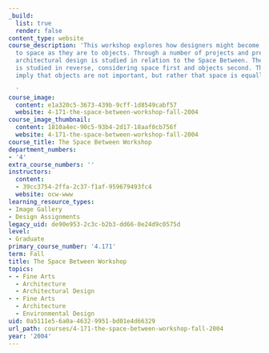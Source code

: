 ```yaml
---
_build:
  list: true
  render: false
content_type: website
course_description: 'This workshop explores how designers might become as sensitive
  to space as they are to objects. Through a number of projects and precedent studies,
  architectural design is studied in relation to the Space Between. The design process
  is studied in reverse, considering space first and objects second. This is not to
  imply that objects are not important, but rather that space is equally important.

  '
course_image:
  content: e1a320c5-3673-439b-9cff-1d8549cabf57
  website: 4-171-the-space-between-workshop-fall-2004
course_image_thumbnail:
  content: 1810a4ec-90c5-93b4-2d17-18aaf0cb756f
  website: 4-171-the-space-between-workshop-fall-2004
course_title: The Space Between Workshop
department_numbers:
- '4'
extra_course_numbers: ''
instructors:
  content:
  - 39cc3754-2ffa-2c37-f1af-959679493fc4
  website: ocw-www
learning_resource_types:
- Image Gallery
- Design Assignments
legacy_uid: de90e953-2c3c-b2b3-dd66-0e24d9c0575d
level:
- Graduate
primary_course_number: '4.171'
term: Fall
title: The Space Between Workshop
topics:
- - Fine Arts
  - Architecture
  - Architectural Design
- - Fine Arts
  - Architecture
  - Environmental Design
uid: 0a5111e5-6a0a-4632-9951-bd01e4d66329
url_path: courses/4-171-the-space-between-workshop-fall-2004
year: '2004'
---
```

